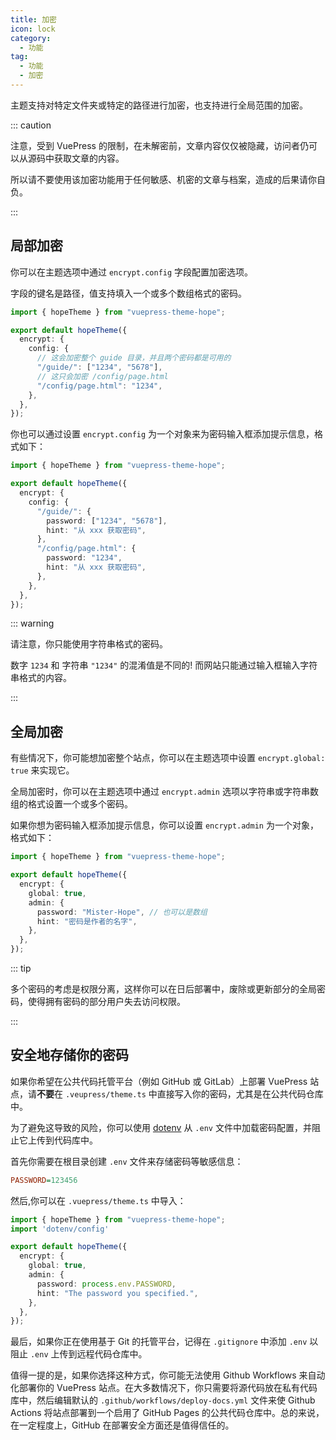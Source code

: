 ```yaml
---
title: 加密
icon: lock
category:
  - 功能
tag:
  - 功能
  - 加密
---
```


主题支持对特定文件夹或特定的路径进行加密，也支持进行全局范围的加密。

::: caution

注意，受到 VuePress 的限制，在未解密前，文章内容仅仅被隐藏，访问者仍可以从源码中获取文章的内容。

所以请不要使用该加密功能用于任何敏感、机密的文章与档案，造成的后果请你自负。

:::

<!-- more -->

## 局部加密

你可以在主题选项中通过 `encrypt.config` 字段配置加密选项。

字段的键名是路径，值支持填入一个或多个数组格式的密码。

```ts twoslash {7,9} title=".vuepress/theme.ts"
import { hopeTheme } from "vuepress-theme-hope";

export default hopeTheme({
  encrypt: {
    config: {
      // 这会加密整个 guide 目录，并且两个密码都是可用的
      "/guide/": ["1234", "5678"],
      // 这只会加密 /config/page.html
      "/config/page.html": "1234",
    },
  },
});
```

你也可以通过设置 `encrypt.config` 为一个对象来为密码输入框添加提示信息，格式如下：

```ts twoslash {6-13} title=".vuepress/theme.ts"
import { hopeTheme } from "vuepress-theme-hope";

export default hopeTheme({
  encrypt: {
    config: {
      "/guide/": {
        password: ["1234", "5678"],
        hint: "从 xxx 获取密码",
      },
      "/config/page.html": {
        password: "1234",
        hint: "从 xxx 获取密码",
      },
    },
  },
});
```

::: warning

请注意，你只能使用字符串格式的密码。

数字 `1234` 和 字符串 `"1234"` 的混淆值是不同的! 而网站只能通过输入框输入字符串格式的内容。

:::

## 全局加密

有些情况下，你可能想加密整个站点，你可以在主题选项中设置 `encrypt.global: true` 来实现它。

全局加密时，你可以在主题选项中通过 `encrypt.admin` 选项以字符串或字符串数组的格式设置一个或多个密码。

如果你想为密码输入框添加提示信息，你可以设置 `encrypt.admin` 为一个对象，格式如下：

```ts twoslash {5-9} title=".vuepress/theme.ts"
import { hopeTheme } from "vuepress-theme-hope";

export default hopeTheme({
  encrypt: {
    global: true,
    admin: {
      password: "Mister-Hope", // 也可以是数组
      hint: "密码是作者的名字",
    },
  },
});
```

::: tip

多个密码的考虑是权限分离，这样你可以在日后部署中，废除或更新部分的全局密码，使得拥有密码的部分用户失去访问权限。

:::

## 安全地存储你的密码

如果你希望在公共代码托管平台（例如 GitHub 或 GitLab）上部署 VuePress 站点，请**不要**在 `.veupress/theme.ts` 中直接写入你的密码，尤其是在公共代码仓库中。

为了避免这导致的风险，你可以使用 [dotenv](https://www.npmjs.com/package/dotenv) 从 `.env` 文件中加载密码配置，并阻止它上传到代码库中。

首先你需要在根目录创建 `.env` 文件来存储密码等敏感信息：

```ini title=".env"
PASSWORD=123456
```

然后,你可以在 `.vuepress/theme.ts` 中导入：

```ts twoslash{2,8} title=".vuepress/theme.ts"
import { hopeTheme } from "vuepress-theme-hope";
import 'dotenv/config'

export default hopeTheme({
  encrypt: {
    global: true,
    admin: {
      password: process.env.PASSWORD,
      hint: "The password you specified.",
    },
  },
});
```

最后，如果你正在使用基于 Git 的托管平台，记得在 `.gitignore` 中添加 `.env` 以阻止 `.env` 上传到远程代码仓库中。

值得一提的是，如果你选择这种方式，你可能无法使用 Github Workflows 来自动化部署你的 VuePress 站点。在大多数情况下，你只需要将源代码放在私有代码库中，然后编辑默认的 `.github/workflows/deploy-docs.yml` 文件来使 Github Actions 将站点部署到一个启用了 GitHub Pages 的公共代码仓库中。总的来说，在一定程度上，GitHub 在部署安全方面还是值得信任的。
